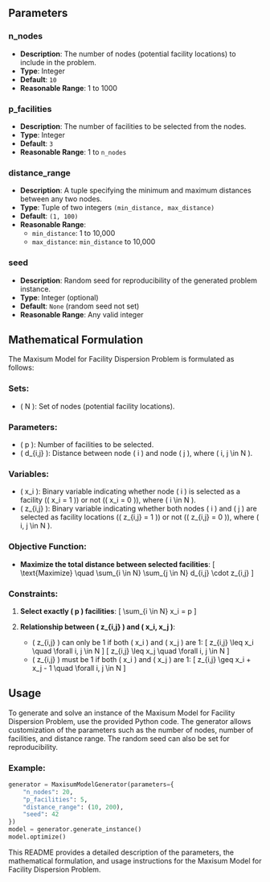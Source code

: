 ## Parameters

### n_nodes

- **Description**: The number of nodes (potential facility locations) to include in the problem.
- **Type**: Integer
- **Default**: `10`
- **Reasonable Range**: 1 to 1000

### p_facilities

- **Description**: The number of facilities to be selected from the nodes.
- **Type**: Integer
- **Default**: `3`
- **Reasonable Range**: 1 to `n_nodes`

### distance_range

- **Description**: A tuple specifying the minimum and maximum distances between any two nodes.
- **Type**: Tuple of two integers `(min_distance, max_distance)`
- **Default**: `(1, 100)`
- **Reasonable Range**:
  - `min_distance`: 1 to 10,000
  - `max_distance`: `min_distance` to 10,000

### seed

- **Description**: Random seed for reproducibility of the generated problem instance.
- **Type**: Integer (optional)
- **Default**: `None` (random seed not set)
- **Reasonable Range**: Any valid integer

## Mathematical Formulation

The Maxisum Model for Facility Dispersion Problem is formulated as follows:

### Sets:
- \( N \): Set of nodes (potential facility locations).

### Parameters:
- \( p \): Number of facilities to be selected.
- \( d_{i,j} \): Distance between node \( i \) and node \( j \), where \( i, j \in N \).

### Variables:
- \( x_i \): Binary variable indicating whether node \( i \) is selected as a facility (\( x_i = 1 \)) or not (\( x_i = 0 \)), where \( i \in N \).
- \( z_{i,j} \): Binary variable indicating whether both nodes \( i \) and \( j \) are selected as facility locations (\( z_{i,j} = 1 \)) or not (\( z_{i,j} = 0 \)), where \( i, j \in N \).

### Objective Function:
- **Maximize the total distance between selected facilities**:
  \[
  \text{Maximize} \quad \sum_{i \in N} \sum_{j \in N} d_{i,j} \cdot z_{i,j}
  \]

### Constraints:
1. **Select exactly \( p \) facilities**:
   \[
   \sum_{i \in N} x_i = p
   \]
   
2. **Relationship between \( z_{i,j} \) and \( x_i, x_j \)**:
   - \( z_{i,j} \) can only be 1 if both \( x_i \) and \( x_j \) are 1:
     \[
     z_{i,j} \leq x_i \quad \forall i, j \in N
     \]
     \[
     z_{i,j} \leq x_j \quad \forall i, j \in N
     \]
   - \( z_{i,j} \) must be 1 if both \( x_i \) and \( x_j \) are 1:
     \[
     z_{i,j} \geq x_i + x_j - 1 \quad \forall i, j \in N
     \]

## Usage

To generate and solve an instance of the Maxisum Model for Facility Dispersion Problem, use the provided Python code. The generator allows customization of the parameters such as the number of nodes, number of facilities, and distance range. The random seed can also be set for reproducibility.

### Example:
```python
generator = MaxisumModelGenerator(parameters={
    "n_nodes": 20,
    "p_facilities": 5,
    "distance_range": (10, 200),
    "seed": 42
})
model = generator.generate_instance()
model.optimize()
```

This README provides a detailed description of the parameters, the mathematical formulation, and usage instructions for the Maxisum Model for Facility Dispersion Problem.